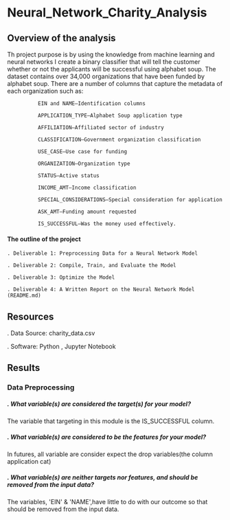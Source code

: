 # Neural_Network_Charity_Analysis

## Overview of the analysis

Th project purpose is  by using the knowledge from machine learning and neural networks I create a binary classifier that will tell the customer whether or not the applicants will be successful using alphabet soup. The dataset contains over 34,000 organizations that have been funded by alphabet soup. There are a number of columns that capture the metadata of each organization such as:

              EIN and NAME—Identification columns
              
              APPLICATION_TYPE—Alphabet Soup application type
              
              AFFILIATION—Affiliated sector of industry
              
              CLASSIFICATION—Government organization classification
              
              USE_CASE—Use case for funding
              
              ORGANIZATION—Organization type
              
              STATUS—Active status
              
              INCOME_AMT—Income classification
              
              SPECIAL_CONSIDERATIONS—Special consideration for application
              
              ASK_AMT—Funding amount requested
              
              IS_SUCCESSFUL—Was the money used effectively. 


#### The outline of the project

    . Deliverable 1: Preprocessing Data for a Neural Network Model
    
    . Deliverable 2: Compile, Train, and Evaluate the Model
    
    . Deliverable 3: Optimize the Model
    
    . Deliverable 4: A Written Report on the Neural Network Model (README.md)
    
  ## Resources
  
  . Data Source: charity_data.csv
  
  . Software: Python , Jupyter Notebook 
  
## Results

  ### Data Preprocessing
  
  ##### . What variable(s) are considered the target(s) for your model?
   
   The variable that targeting in this module is the IS_SUCCESSFUL column.
   
  ##### . What variable(s) are considered to be the features for your model?
  
  In futures, all variable are consider expect the drop variables(the column application cat)
  
  ##### . What variable(s) are neither targets nor features, and should be removed from the input data?
  
  The variables, 'EIN' & 'NAME',have little to do with our outcome so that should be removed from the input data.
  
  
